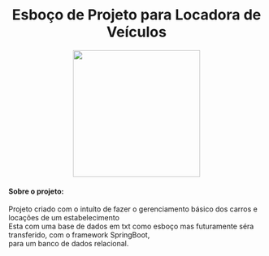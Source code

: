 <h1 align="center">
    Esboço de Projeto para Locadora de Veículos
    </h1>
  
  <p align="center">
  <img width="250" src="/src/images">
</p>

<h4>Sobre o projeto:</h4>
<p>Projeto criado com o intuíto de fazer o gerenciamento básico dos carros e locações de um estabelecimento <br
foi usado inicialmente a lib JavaFx para server side, podendo ser ampliado para web.<br>
Esta com uma base de dados em txt como esboço mas futuramente séra transferido, com o framework SpringBoot, <br>
para um banco de dados relacional.</p>